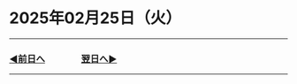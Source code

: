 # 2025年02月25日（火）

---

### [◀️前日へ](https://github.com/yuasys/chatty-journal/blob/main/2025/02/2025-02-24.md)&emsp;&emsp;&emsp;&emsp;[翌日へ▶️](https://github.com/yuasys/chatty-journal/blob/main/2025/02/2025-02-26.md)

---

